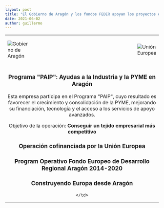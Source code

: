 ```yaml
---
layout: post
title: "El Gobierno de Aragón y los fondos FEDER apoyan los proyectos de Frogtek"
date: 2021-06-02
author: guillermo
---
```

<table>
  <tr>
    <td width=15%><p><img class="aligncenter size-full wp-image-2233" src="{{ site.baseurl }}/assets/posts/image001.png" alt="Gobierno de Aragón" /></p></td>
    <td width:70%></td>
    <td width=15%><p><img class="alignright size-full wp-image-2233" src="{{ site.baseurl }}/assets/posts/image002.png" alt="Unión Europea" /></p></td>
  </tr>
  <tr>
    <td colspan=3 style="text-align: center">

### **Programa "PAIP": Ayudas a la Industria y la PYME en Aragón**

Esta empresa participa en el Programa "PAIP", cuyo resultado es favorecer el crecimiento y consolidación de la PYME, mejorando su financiación, tecnología y el acceso a los servicios de apoyo avanzados.

Objetivo de la operación: **Conseguir un tejido empresarial más competitivo**


### Operación cofinanciada por la Unión Europea

### Program Operativo Fondo Europeo de Desarrollo Regional Aragón 2014-2020

### Construyendo Europa desde Aragón
   
     </td> 
  </tr>
</table>
  
